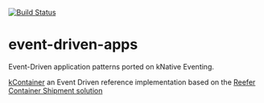 [![Build Status](https://travis-ci.com/IBM/event-driven-apps.svg?branch=master)](https://travis-ci.com/IBM/event-driven-apps)
# event-driven-apps

Event-Driven application patterns ported on kNative Eventing.
 
[kContainer](kcontainer/README.md) an Event Driven reference implementation
based on the [Reefer Container Shipment solution](https://github.com/ibm-cloud-architecture/refarch-kc)  

